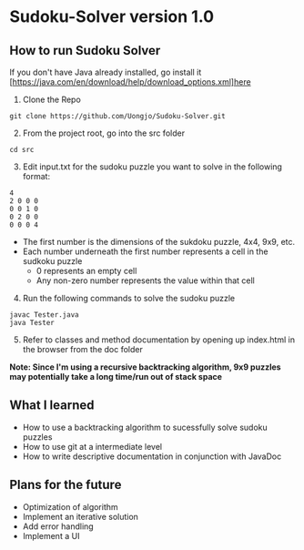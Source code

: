 # Sudoku-Solver version 1.0 

## How to run Sudoku Solver

If you don't have Java already installed, go install it [https://java.com/en/download/help/download_options.xml]here

1. Clone the Repo

```
git clone https://github.com/Uongjo/Sudoku-Solver.git
```

2. From the project root, go into the src folder

```
cd src
```

3. Edit input.txt for the sudoku puzzle you want to solve in the following format:
```
4
2 0 0 0 
0 0 1 0
0 2 0 0
0 0 0 4
```
* The first number is the dimensions of the sukdoku puzzle, 4x4, 9x9, etc.
* Each number underneath the first number represents a cell in the sudkoku puzzle
  * 0 represents an empty cell
  * Any non-zero number represents the value within that cell
  
4. Run the following commands to solve the sudoku puzzle
```
javac Tester.java
java Tester
```

5. Refer to classes and method documentation by opening up index.html in the browser from the doc folder

**Note: Since I'm using a recursive backtracking algorithm, 9x9 puzzles may potentially take a long time/run out of stack space**

## What I learned

* How to use a backtracking algorithm to sucessfully solve sudoku puzzles
* How to use git at a intermediate level
* How to write descriptive documentation in conjunction with JavaDoc

## Plans for the future

* Optimization of algorithm
* Implement an iterative solution
* Add error handling
* Implement a UI
